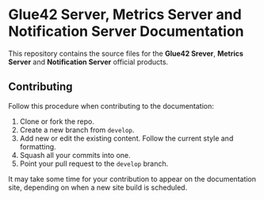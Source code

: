 # Glue42 Server, Metrics Server and Notification Server Documentation

This repository contains the source files for the **Glue42 Srever**, **Metrics Server** and **Notification Server** official products.

## Contributing

Follow this procedure when contributing to the documentation:

1. Clone or fork the repo.
2. Create a new branch from `develop`.
3. Add new or edit the existing content. Follow the current style and formatting.
4. Squash all your commits into one.
5. Point your pull request to the `develop` branch.

It may take some time for your contribution to appear on the documentation site, depending on when a new site build is scheduled.

